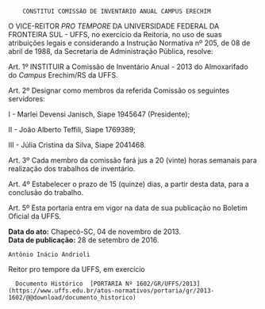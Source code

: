         CONSTITUI COMISSÃO DE INVENTÁRIO ANUAL CAMPUS ERECHIM  

O VICE-REITOR *PRO TEMPORE* DA UNIVERSIDADE FEDERAL DA FRONTEIRA SUL - UFFS, no exercício da Reitoria, no uso de suas atribuições legais e considerando a Instrução Normativa nº 205, de 08 de abril de 1988, da Secretaria de Administração Pública, resolve:

 Art. 1º INSTITUIR a Comissão de Inventário Anual - 2013 do Almoxarifado do *Campus* Erechim/RS da UFFS.

 Art. 2º Designar como membros da referida Comissão os seguintes servidores:

 I - Marlei Devensi Janisch, Siape 1945647 (Presidente);

 II - João Alberto Teffili, Siape 1769389;

 III - Júlia Cristina da Silva, Siape 2041468.

 Art. 3º Cada membro da comissão fará jus a 20 (vinte) horas semanais para realização dos trabalhos de inventário.

 Art. 4º Estabelecer o prazo de 15 (quinze) dias, a partir desta data, para a conclusão do trabalho.

 Art. 5º Esta portaria entra em vigor na data de sua publicação no Boletim Oficial da UFFS.

  

   **Data do ato:** Chapecó-SC, 04 de novembro de 2013.   
 **Data de publicação:**  28 de setembro de 2016. 

    Antônio Inácio Andrioli   
 Reitor pro tempore da UFFS, em exercício 

      Documento Histórico  [PORTARIA Nº 1602/GR/UFFS/2013](https://www.uffs.edu.br/atos-normativos/portaria/gr/2013-1602/@@download/documento_historico)     
      